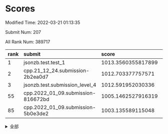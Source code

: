 # Scores

Modified Time: 2022-03-21 01:13:35

Submit Num: 207

All Rank Num: 389717

| rank |               submit               |       score        |       sigma        | pk_num |
| :--- | :--------------------------------- | :----------------- | :----------------- | :----- |
| 1    | jsonzb.test.test_1                 | 1013.3560355817899 | 0.8023877532794226 | 7534   |
| 2    | cpp.21_12_24.submission-2b2ea0d7   | 1012.703377757571  | 0.7664117344089142 | 7530   |
| 3    | jsonzb.test.submission_level_4     | 1012.591952030336  | 0.7707282689519106 | 7527   |
| 55   | cpp.2022_01_09.submission-816672bd | 1005.1462527916319 | 0.7319680964621328 | 7528   |
| 85   | cpp.2022_01_09.submission-5b0e3de2 | 1003.135589115048  | 0.7084661663754463 | 7535   |


<details>
<summary>全部</summary>

| rank |                 submit                 |       score        |       sigma        | pk_num |
| :--- | :------------------------------------- | :----------------- | :----------------- | :----- |
| 1    | jsonzb.test.test_1                     | 1013.3560355817899 | 0.8023877532794226 | 7534   |
| 2    | cpp.21_12_24.submission-2b2ea0d7       | 1012.703377757571  | 0.7664117344089142 | 7530   |
| 3    | jsonzb.test.submission_level_4         | 1012.591952030336  | 0.7707282689519106 | 7527   |
| 4    | gobigger.level_3.submission_level_3_1  | 1011.7555388771792 | 0.7736280973046746 | 7528   |
| 5    | gobigger.level_3.submission_level_3_36 | 1011.6223662905625 | 0.7602020559676675 | 7533   |
| 6    | gobigger.level_3.submission_level_3_0  | 1011.5182492580443 | 0.7815896660016193 | 7530   |
| 7    | gobigger.level_3.submission_level_3_15 | 1011.2720205215187 | 0.7564538646591368 | 7528   |
| 8    | gobigger.level_3.submission_level_3_45 | 1011.2646169138202 | 0.7562340063911338 | 7526   |
| 9    | gobigger.level_3.submission_level_3_3  | 1011.1234998429112 | 0.7617338094163673 | 7536   |
| 10   | gobigger.level_3.submission_level_3_20 | 1010.8622851764927 | 0.7763247473264    | 7530   |
| 11   | gobigger.level_3.submission_level_3_10 | 1010.832262606143  | 0.7758472067952652 | 7532   |
| 12   | gobigger.level_3.submission_level_3_25 | 1010.6651671595197 | 0.7915849579702637 | 7532   |
| 13   | gobigger.level_3.submission_level_3_7  | 1010.5370631548878 | 0.7745761368346641 | 7527   |
| 14   | gobigger.level_3.submission_level_3_43 | 1010.533763376071  | 0.7509145138169906 | 7533   |
| 15   | gobigger.level_3.submission_level_3_2  | 1010.5256690548061 | 0.7538882027256917 | 7533   |
| 16   | gobigger.level_3.submission_level_3_18 | 1010.5034502518981 | 0.7586612921177928 | 7534   |
| 17   | gobigger.level_3.submission_level_3_37 | 1010.499966423568  | 0.7907501037601681 | 7529   |
| 18   | gobigger.level_3.submission_level_3_12 | 1010.4674000270628 | 0.7538962395370156 | 7534   |
| 19   | gobigger.level_3.submission_level_3_35 | 1010.4159971464768 | 0.7616967619352422 | 7530   |
| 20   | gobigger.level_3.submission_level_3_40 | 1010.3922481931245 | 0.7573761698586496 | 7535   |
| 21   | gobigger.level_3.submission_level_3_44 | 1010.378623212472  | 0.7640089939389964 | 7532   |
| 22   | gobigger.level_3.submission_level_3_23 | 1010.3045211737558 | 0.7551010339528075 | 7534   |
| 23   | gobigger.level_3.submission_level_3_26 | 1010.2917607902881 | 0.7390455952398227 | 7532   |
| 24   | gobigger.level_3.submission_level_3_42 | 1010.1890013831859 | 0.7525860622341634 | 7528   |
| 25   | gobigger.level_3.submission_level_3_21 | 1010.1653007686074 | 0.7659530292743847 | 7533   |
| 26   | gobigger.level_3.submission_level_3_41 | 1010.1564592014809 | 0.7398558775613145 | 7532   |
| 27   | gobigger.level_3.submission_level_3_5  | 1010.0989766735562 | 0.7728559269957005 | 7528   |
| 28   | gobigger.level_3.submission_level_3_27 | 1010.0980453501809 | 0.7491658964357483 | 7534   |
| 29   | gobigger.level_3.submission_level_3_39 | 1010.0848197834656 | 0.7624872212322634 | 7529   |
| 30   | gobigger.level_3.submission_level_3_29 | 1010.0676809477037 | 0.745374618894519  | 7532   |
| 31   | gobigger.level_3.submission_level_3_46 | 1010.0587069273314 | 0.7638921797751097 | 7536   |
| 32   | gobigger.level_3.submission_level_3_31 | 1009.9853597845164 | 0.7703236267841965 | 7531   |
| 33   | gobigger.level_3.submission_level_3_6  | 1009.9657501686477 | 0.7551576768482033 | 7530   |
| 34   | gobigger.level_3.submission_level_3_4  | 1009.9357681381881 | 0.7665634031566719 | 7530   |
| 35   | gobigger.level_3.submission_level_3_33 | 1009.8028464976122 | 0.7664075608552297 | 7530   |
| 36   | gobigger.level_3.submission_level_3_9  | 1009.7900077206098 | 0.7447240893445014 | 7531   |
| 37   | gobigger.level_3.submission_level_3_34 | 1009.7576967050568 | 0.775089025425951  | 7533   |
| 38   | gobigger.level_3.submission_level_3_22 | 1009.7000480591628 | 0.7541834081122307 | 7536   |
| 39   | gobigger.level_3.submission_level_3_19 | 1009.5530664505841 | 0.7416560663985339 | 7527   |
| 40   | gobigger.level_3.submission_level_3_49 | 1009.4829676224903 | 0.7525332352241136 | 7532   |
| 41   | gobigger.level_3.submission_level_3_28 | 1009.4765756945867 | 0.7569465259435952 | 7532   |
| 42   | gobigger.level_3.submission_level_3_13 | 1009.462131559134  | 0.7555868019352662 | 7532   |
| 43   | gobigger.level_3.submission_level_3_47 | 1009.4528600513152 | 0.754030039894159  | 7528   |
| 44   | gobigger.level_3.submission_level_3_24 | 1009.4496552162976 | 0.765203635953997  | 7531   |
| 45   | gobigger.level_3.submission_level_3_14 | 1009.3418657659589 | 0.7398881918547823 | 7530   |
| 46   | gobigger.level_3.submission_level_3_11 | 1009.2918874517557 | 0.740851949855298  | 7531   |
| 47   | gobigger.level_3.submission_level_3_16 | 1008.9985388302024 | 0.7505015062879055 | 7528   |
| 48   | gobigger.level_3.submission_level_3_48 | 1008.938949063406  | 0.7339172981064049 | 7533   |
| 49   | gobigger.level_3.submission_level_3_8  | 1008.8823752974058 | 0.7594997182755219 | 7536   |
| 50   | gobigger.level_3.submission_level_3_17 | 1008.8573478635235 | 0.7384407980682496 | 7531   |
| 51   | gobigger.level_3.submission_level_3_32 | 1008.6783465325109 | 0.7514681082322089 | 7531   |
| 52   | gobigger.level_3.submission_level_3_38 | 1008.4033701057502 | 0.7506929199250126 | 7532   |
| 53   | gobigger.level_3.submission_level_3_30 | 1008.3320965077702 | 0.7299788762534959 | 7531   |
| 54   | gobigger.level_1.submission_level_1_8  | 1005.4149549368705 | 0.719411672397415  | 7532   |
| 55   | cpp.2022_01_09.submission-816672bd     | 1005.1462527916319 | 0.7319680964621328 | 7528   |
| 56   | gobigger.level_1.submission_level_1_45 | 1004.6637759928202 | 0.7214961491210374 | 7528   |
| 57   | gobigger.level_1.submission_level_1_23 | 1004.6037901788137 | 0.7305350949183377 | 7532   |
| 58   | gobigger.level_1.submission_level_1_21 | 1004.4677616347677 | 0.7280481574974149 | 7535   |
| 59   | gobigger.level_1.submission_level_1_46 | 1004.4108036583393 | 0.708105999919343  | 7530   |
| 60   | gobigger.level_1.submission_level_1_41 | 1004.295912974691  | 0.7296850391607022 | 7534   |
| 61   | gobigger.level_1.submission_level_1_20 | 1004.1622187262032 | 0.7082047779830744 | 7532   |
| 62   | gobigger.level_1.submission_level_1_42 | 1004.1173716933123 | 0.7166447751585392 | 7529   |
| 63   | gobigger.level_1.submission_level_1_15 | 1004.0053199470045 | 0.7141583614210252 | 7532   |
| 64   | gobigger.level_1.submission_level_1_3  | 1003.9458028283643 | 0.7187049873285973 | 7529   |
| 65   | gobigger.level_1.submission_level_1_13 | 1003.9411778050455 | 0.7354455025978033 | 7527   |
| 66   | gobigger.level_1.submission_level_1_18 | 1003.9052893427776 | 0.7182420334996994 | 7527   |
| 67   | gobigger.level_1.submission_level_1_44 | 1003.8447702902973 | 0.7124538937695991 | 7526   |
| 68   | gobigger.level_1.submission_level_1_27 | 1003.7780387148811 | 0.7096168705576101 | 7533   |
| 69   | gobigger.level_1.submission_level_1_40 | 1003.7400879786823 | 0.7206544309166055 | 7536   |
| 70   | gobigger.level_1.submission_level_1_5  | 1003.7355162008887 | 0.7192056855664537 | 7534   |
| 71   | gobigger.level_1.submission_level_1_17 | 1003.7311206985593 | 0.7281871941676468 | 7527   |
| 72   | gobigger.level_1.submission_level_1_19 | 1003.6049021555241 | 0.7083300869304632 | 7533   |
| 73   | gobigger.level_1.submission_level_1_22 | 1003.4728619074034 | 0.708259460970617  | 7531   |
| 74   | gobigger.level_1.submission_level_1_1  | 1003.3768787472811 | 0.7220747479485249 | 7534   |
| 75   | gobigger.level_1.submission_level_1_31 | 1003.3630227487635 | 0.7105222222585311 | 7535   |
| 76   | gobigger.level_1.submission_level_1_35 | 1003.362724578099  | 0.7195292714777825 | 7527   |
| 77   | gobigger.level_1.submission_level_1_34 | 1003.3476482449976 | 0.7110349151935249 | 7532   |
| 78   | gobigger.level_1.submission_level_1_49 | 1003.337032658358  | 0.7067532148940991 | 7529   |
| 79   | gobigger.level_1.submission_level_1_12 | 1003.2992369416941 | 0.7233178281079381 | 7532   |
| 80   | gobigger.level_1.submission_level_1_33 | 1003.2938720133608 | 0.7224445245980383 | 7531   |
| 81   | gobigger.level_1.submission_level_1_36 | 1003.2783915269946 | 0.7206159822790693 | 7529   |
| 82   | gobigger.level_1.submission_level_1_25 | 1003.2533934266339 | 0.7091179403222772 | 7534   |
| 83   | gobigger.level_1.submission_level_1_43 | 1003.2388144057375 | 0.7052638309003717 | 7529   |
| 84   | gobigger.level_1.submission_level_1_37 | 1003.2356832731218 | 0.7202037445315672 | 7531   |
| 85   | cpp.2022_01_09.submission-5b0e3de2     | 1003.135589115048  | 0.7084661663754463 | 7535   |
| 86   | gobigger.level_1.submission_level_1_0  | 1003.1294827716589 | 0.7104314048640051 | 7528   |
| 87   | gobigger.level_1.submission_level_1_9  | 1003.0549513346016 | 0.717619957882867  | 7532   |
| 88   | gobigger.level_1.submission_level_1_2  | 1003.0483163586455 | 0.7096840306575284 | 7527   |
| 89   | gobigger.level_1.submission_level_1_26 | 1003.0482632778459 | 0.7127345610995612 | 7528   |
| 90   | gobigger.level_1.submission_level_1_11 | 1002.9782424861545 | 0.7137558128700732 | 7534   |
| 91   | gobigger.level_1.submission_level_1_47 | 1002.7047283601815 | 0.7074363446805522 | 7530   |
| 92   | gobigger.level_1.submission_level_1_48 | 1002.6419712387876 | 0.7169287173359306 | 7531   |
| 93   | gobigger.level_1.submission_level_1_28 | 1002.5232063895025 | 0.7127045363362712 | 7530   |
| 94   | gobigger.level_1.submission_level_1_4  | 1002.5135160591622 | 0.717056282867793  | 7529   |
| 95   | gobigger.level_1.submission_level_1_38 | 1002.4419310240899 | 0.7222039512019993 | 7526   |
| 96   | gobigger.level_1.submission_level_1_39 | 1002.4111804455976 | 0.7159684829802649 | 7529   |
| 97   | gobigger.level_1.submission_level_1_7  | 1002.3304130186676 | 0.7118896987223082 | 7532   |
| 98   | gobigger.level_1.submission_level_1_6  | 1002.3129819603196 | 0.7158202857236696 | 7533   |
| 99   | gobigger.level_1.submission_level_1_32 | 1002.3096333695682 | 0.7233254325541587 | 7532   |
| 100  | gobigger.level_1.submission_level_1_29 | 1002.3019900976374 | 0.7181451223988828 | 7529   |
| 101  | gobigger.level_1.submission_level_1_16 | 1002.2121622515059 | 0.7075598581331459 | 7529   |
| 102  | gobigger.level_1.submission_level_1_14 | 1002.1813974273505 | 0.7140534680932585 | 7537   |
| 103  | gobigger.level_1.submission_level_1_30 | 1001.9077186249524 | 0.7160410408515329 | 7525   |
| 104  | gobigger.level_1.submission_level_1_24 | 1001.8700157650585 | 0.7040672272214878 | 7532   |
| 105  | gobigger.level_1.submission_level_1_10 | 1001.7662994626991 | 0.7200284090100635 | 7531   |
| 106  | gobigger.random.submission_random_19   | 997.4582779170397  | 0.7092469838965441 | 7535   |
| 107  | gobigger.random.submission_random_30   | 997.2015894420807  | 0.7065913180256823 | 7531   |
| 108  | gobigger.random.submission_random_34   | 997.17510014532    | 0.7129177742505654 | 7530   |
| 109  | gobigger.random.submission_random_1    | 997.1477532043829  | 0.7135425284106592 | 7535   |
| 110  | gobigger.random.submission_random_22   | 997.069217767636   | 0.7091892439185093 | 7534   |
| 111  | gobigger.random.submission_random_28   | 997.0271714763188  | 0.7110492065010813 | 7533   |
| 112  | gobigger.random.submission_random_49   | 996.9210425013769  | 0.7003062015616871 | 7530   |
| 113  | gobigger.random.submission_random_27   | 996.8421684375234  | 0.7030520201982816 | 7528   |
| 114  | gobigger.random.submission_random_14   | 996.6183367324181  | 0.7293451256005828 | 7537   |
| 115  | gobigger.random.submission_random_18   | 996.5003064433056  | 0.7272235000686391 | 7537   |
| 116  | gobigger.random.submission_random_3    | 996.4531235328225  | 0.7197598722731385 | 7529   |
| 117  | gobigger.random.submission_random_45   | 996.431395288254   | 0.7131352858785546 | 7530   |
| 118  | gobigger.random.submission_random_38   | 996.4008550754934  | 0.71037635190978   | 7528   |
| 119  | gobigger.random.submission_random_36   | 996.3697418316035  | 0.7085072639809735 | 7531   |
| 120  | gobigger.random.submission_random_42   | 996.2884375846056  | 0.7255510444804522 | 7526   |
| 121  | gobigger.random.submission_random_4    | 996.2776866889188  | 0.7118697133426574 | 7537   |
| 122  | gobigger.random.submission_random_48   | 996.2432407253938  | 0.7051019401268444 | 7532   |
| 123  | gobigger.random.submission_random_46   | 996.2327354513308  | 0.701602948839589  | 7526   |
| 124  | gobigger.random.submission_random_41   | 996.2009836383328  | 0.7036035396640291 | 7525   |
| 125  | gobigger.random.submission_random_6    | 996.2005751622588  | 0.7069342209586409 | 7530   |
| 126  | gobigger.random.submission_random_17   | 996.1905777498301  | 0.705251119221754  | 7536   |
| 127  | gobigger.random.submission_random_39   | 996.1902691167221  | 0.7190641408309357 | 7525   |
| 128  | gobigger.random.submission_random_10   | 996.186742995652   | 0.7208632707685569 | 7529   |
| 129  | gobigger.random.submission_random_31   | 996.1293688721162  | 0.7145767443944345 | 7532   |
| 130  | gobigger.random.submission_random_9    | 995.979520039583   | 0.7078244353501029 | 7529   |
| 131  | gobigger.random.submission_random_21   | 995.9325188273564  | 0.7307386538715777 | 7531   |
| 132  | gobigger.random.submission_random_44   | 995.9279494260232  | 0.7105397213754315 | 7533   |
| 133  | gobigger.random.submission_random_16   | 995.9221098117002  | 0.7136685113993626 | 7533   |
| 134  | gobigger.random.submission_random_5    | 995.9209811987009  | 0.7206469636258693 | 7528   |
| 135  | gobigger.random.submission_random_20   | 995.8856546012735  | 0.7076348704299402 | 7527   |
| 136  | gobigger.random.submission_random_12   | 995.8092281649153  | 0.7190223098962985 | 7531   |
| 137  | gobigger.random.submission_random_33   | 995.7950050239307  | 0.7170302746726771 | 7533   |
| 138  | gobigger.random.submission_random_11   | 995.6425063403271  | 0.7255874169990039 | 7532   |
| 139  | gobigger.random.submission_random_24   | 995.6380380261085  | 0.7278707893523718 | 7527   |
| 140  | gobigger.random.submission_random_47   | 995.6303602893964  | 0.7137222792675975 | 7531   |
| 141  | gobigger.random.submission_random_35   | 995.6007274954791  | 0.7228539010393998 | 7527   |
| 142  | gobigger.random.submission_random_8    | 995.5752614632597  | 0.7207545716694598 | 7528   |
| 143  | gobigger.random.submission_random_13   | 995.5572488080345  | 0.6993717053704209 | 7527   |
| 144  | gobigger.random.submission_random_32   | 995.4737769997877  | 0.7119687388268517 | 7532   |
| 145  | gobigger.random.submission_random_0    | 995.458079457868   | 0.7105949487327626 | 7529   |
| 146  | gobigger.random.submission_random_26   | 995.4400958984884  | 0.7169408412757153 | 7534   |
| 147  | gobigger.random.submission_random_23   | 995.3876693086686  | 0.7113155583180009 | 7533   |
| 148  | gobigger.random.submission_random_43   | 995.3630665428198  | 0.7063877273508824 | 7536   |
| 149  | gobigger.random.submission_random_25   | 995.3187098331033  | 0.7070747297723428 | 7534   |
| 150  | gobigger.random.submission_random_15   | 995.2098049329643  | 0.7018470462456876 | 7528   |
| 151  | gobigger.random.submission_random_37   | 995.1518050744808  | 0.7098388474570277 | 7530   |
| 152  | gobigger.random.submission_random_7    | 994.947220085039   | 0.7133058531510991 | 7533   |
| 153  | gobigger.random.submission_random_2    | 994.8156189649435  | 0.7220095657812861 | 7524   |
| 154  | gobigger.random.submission_random_29   | 994.6247931573092  | 0.7296729926186485 | 7534   |
| 155  | gobigger.random.submission_random_40   | 994.4847198178846  | 0.7138216027107529 | 7532   |
| 156  | gobigger.level_2.submission_level_2_39 | 994.0536178280763  | 0.7341912586738435 | 7532   |
| 157  | gobigger.level_2.submission_level_2_1  | 993.8909940942506  | 0.7226475964239196 | 7532   |
| 158  | gobigger.level_2.submission_level_2_37 | 993.7349085721078  | 0.7334840818034888 | 7532   |
| 159  | gobigger.level_2.submission_level_2_44 | 993.6028351050387  | 0.7323329357290927 | 7529   |
| 160  | gobigger.level_2.submission_level_2_10 | 993.3225073905592  | 0.7373039328233875 | 7528   |
| 161  | gobigger.level_2.submission_level_2_11 | 993.2617782276251  | 0.7370227129965506 | 7529   |
| 162  | gobigger.level_2.submission_level_2_30 | 993.2538524933833  | 0.7260448483661837 | 7531   |
| 163  | gobigger.level_2.submission_level_2_28 | 993.2163128779549  | 0.7361592393629476 | 7534   |
| 164  | gobigger.level_2.submission_level_2_17 | 993.1005328851642  | 0.7508388185701954 | 7530   |
| 165  | gobigger.level_2.submission_level_2_14 | 993.0835666603563  | 0.7429641399120885 | 7533   |
| 166  | gobigger.level_2.submission_level_2_32 | 993.0557991082641  | 0.7328258330933899 | 7527   |
| 167  | gobigger.level_2.submission_level_2_5  | 992.8414080205865  | 0.7200777680470429 | 7531   |
| 168  | gobigger.level_2.submission_level_2_27 | 992.8152009703886  | 0.7378142300512464 | 7532   |
| 169  | gobigger.level_2.submission_level_2_3  | 992.7880667322446  | 0.7451191267103645 | 7530   |
| 170  | gobigger.level_2.submission_level_2_19 | 992.6307378034444  | 0.7582704794420217 | 7532   |
| 171  | gobigger.level_2.submission_level_2_22 | 992.6163771828005  | 0.7375811941736699 | 7527   |
| 172  | gobigger.level_2.submission_level_2_7  | 992.6056888378545  | 0.7307280580119786 | 7530   |
| 173  | gobigger.level_2.submission_level_2_16 | 992.5917510517131  | 0.7511062362090992 | 7530   |
| 174  | gobigger.level_2.submission_level_2_13 | 992.4008191290825  | 0.7522401952053017 | 7524   |
| 175  | gobigger.level_2.submission_level_2_31 | 992.3493980693987  | 0.7562268440156836 | 7535   |
| 176  | gobigger.level_2.submission_level_2_21 | 992.1831079223722  | 0.7431628423867718 | 7529   |
| 177  | gobigger.level_2.submission_level_2_26 | 992.1492773280809  | 0.7410598781948732 | 7528   |
| 178  | gobigger.level_2.submission_level_2_42 | 992.1344480683603  | 0.7444426093030165 | 7533   |
| 179  | gobigger.level_2.submission_level_2_35 | 991.984524238754   | 0.7558025287095244 | 7528   |
| 180  | gobigger.level_2.submission_level_2_29 | 991.9775126265511  | 0.7445933400668114 | 7532   |
| 181  | gobigger.level_2.submission_level_2_20 | 991.8922588050956  | 0.7346813007745823 | 7533   |
| 182  | gobigger.level_2.submission_level_2_6  | 991.8745544910162  | 0.7474455107149159 | 7528   |
| 183  | gobigger.level_2.submission_level_2_38 | 991.8632555691929  | 0.729992033217669  | 7529   |
| 184  | gobigger.level_2.submission_level_2_24 | 991.7774129725733  | 0.7454384742969722 | 7528   |
| 185  | gobigger.level_2.submission_level_2_40 | 991.7635388004375  | 0.7377993688893995 | 7529   |
| 186  | gobigger.level_2.submission_level_2_48 | 991.7551125039948  | 0.7564535121639234 | 7530   |
| 187  | gobigger.level_2.submission_level_2_4  | 991.7193513213562  | 0.7585315428115406 | 7530   |
| 188  | gobigger.level_2.submission_level_2_43 | 991.6860441029276  | 0.7546522232120119 | 7532   |
| 189  | gobigger.level_2.submission_level_2_47 | 991.5770534075757  | 0.7473494629600518 | 7523   |
| 190  | gobigger.level_2.submission_level_2_18 | 991.5199208936958  | 0.7393115711527376 | 7534   |
| 191  | gobigger.level_2.submission_level_2_33 | 991.3910536007616  | 0.7589614363882633 | 7531   |
| 192  | gobigger.level_2.submission_level_2_46 | 991.2945344002846  | 0.7590227585061238 | 7530   |
| 193  | gobigger.level_2.submission_level_2_0  | 991.2892666044066  | 0.7316088898409489 | 7527   |
| 194  | gobigger.level_2.submission_level_2_2  | 991.2834540519968  | 0.7621183458891131 | 7531   |
| 195  | gobigger.level_2.submission_level_2_49 | 991.2622731946258  | 0.7434921024740763 | 7533   |
| 196  | gobigger.level_2.submission_level_2_45 | 991.2535424927061  | 0.7414430099276321 | 7535   |
| 197  | gobigger.level_2.submission_level_2_41 | 991.2350746523466  | 0.7592542208864735 | 7528   |
| 198  | gobigger.level_2.submission_level_2_36 | 991.2229532472531  | 0.7580482155588447 | 7529   |
| 199  | gobigger.level_2.submission_level_2_25 | 991.2138511927134  | 0.7590535966376377 | 7529   |
| 200  | gobigger.level_2.submission_level_2_8  | 991.199883826815   | 0.7654049266872288 | 7532   |
| 201  | gobigger.level_2.submission_level_2_23 | 991.105113063429   | 0.7591268464236998 | 7528   |
| 202  | gobigger.level_2.submission_level_2_15 | 990.9627272319998  | 0.7566263120555125 | 7537   |
| 203  | gobigger.level_2.submission_level_2_9  | 990.710121184182   | 0.7748475656797348 | 7530   |
| 204  | gobigger.level_2.submission_level_2_34 | 990.3688240401827  | 0.7565208126447751 | 7523   |
| 205  | gobigger.level_2.submission_level_2_12 | 990.2122627928469  | 0.7782854249017557 | 7535   |
| 206  | gobigger.none.submission_none_0        | 975.6449765291999  | 1.5210629407242613 | 7531   |
| 207  | gobigger.none.submission_none_1        | 973.975842375908   | 1.7611717102255664 | 7532   |

</details>